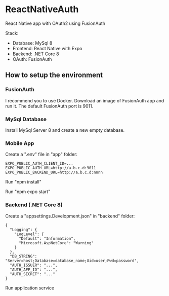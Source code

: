 # ReactNativeAuth
React Native app with OAuth2 using FusionAuth

Stack:
- Database: MySql 8
- Frontend: React Native with Expo
- Backend: .NET Core 8
- OAuth: FusionAuth

## How to setup the environment

### FusionAuth

I recommend you to use Docker. Download an image of FusionAuth app and run it.
The default FusionAuth port is 9011.

### MySql Database

Install MySql Server 8 and create a new empty database.

### Mobile App

Create a ".env" file in "app" folder:

```
EXPO_PUBLIC_AUTH_CLIENT_ID=...
EXPO_PUBLIC_AUTH_URL=http://a.b.c.d:9011
EXPO_PUBLIC_BACKEND_URL=http://a.b.c.d:nnnn
```

Run "npm install"

Run "npm expo start" 

### Backend (.NET Core 8)

Create a "appsettings.Development.json" in "backend" folder:

```
{
  "Logging": {
    "LogLevel": {
      "Default": "Information",
      "Microsoft.AspNetCore": "Warning"
    }
  },
  "DB_STRING": "Server=host;Database=database_name;Uid=user;Pwd=password",
  "AUTH_ISSUER": "...",
  "AUTH_APP_ID": "...",
  "AUTH_SECRET": "..."
}
```

Run application service
